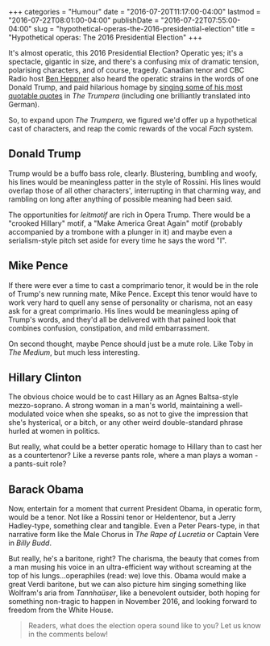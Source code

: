 +++
categories = "Humour"
date = "2016-07-20T11:17:00-04:00"
lastmod = "2016-07-22T08:01:00-04:00"
publishDate = "2016-07-22T07:55:00-04:00"
slug = "hypothetical-operas-the-2016-presidential-election"
title = "Hypothetical operas: The 2016 Presidential Election"
+++

It's almost operatic, this 2016 Presidential Election? Operatic yes; it's a spectacle, gigantic in size, and there's a confusing mix of dramatic tension, polarising characters, and of course, tragedy. Canadian tenor and CBC Radio host [Ben Heppner](/scene/people/ben-heppner/) also heard the operatic strains in the words of one Donald Trump, and paid hilarious homage by [singing some of his most quotable quotes](http://www.cbc.ca/radio/becausenews/opera-star-ben-heppner-sings-trump-quotes-plus-trudeau-s-sexcation-and-skinny-tv-shows-1.3603594/opera-star-ben-heppner-sings-the-role-of-donald-trump-1.3603977) in *The Trumpera* (including one brilliantly translated into German).

So, to expand upon *The Trumpera*, we figured we'd offer up a hypothetical cast of characters, and reap the comic rewards of the vocal *Fach* system.

## Donald Trump

Trump would be a buffo bass role, clearly. Blustering, bumbling and woofy, his lines would be meaningless patter in the style of Rossini. His lines would overlap those of all other characters', interrupting in that charming way, and rambling on long after anything of possible meaning had been said.

The opportunities for *leitmotif* are rich in Opera Trump. There would be a "crooked Hillary" motif, a "Make America Great Again" motif (probably accompanied by a trombone with a plunger in it) and maybe even a serialism-style pitch set aside for every time he says the word "I".

## Mike Pence

If there were ever a time to cast a comprimario tenor, it would be in the role of Trump's new running mate, Mike Pence. Except this tenor would have to work very hard to quell any sense of personality or charisma, not an easy ask for a great comprimario. His lines would be meaningless aping of Trump's words, and they'd all be delivered with that pained look that combines confusion, constipation, and mild embarrassment.

On second thought, maybe Pence should just be a mute role. Like Toby in *The Medium*, but much less interesting.

## Hillary Clinton 

The obvious choice would be to cast Hillary as an Agnes Baltsa-style mezzo-soprano. A strong woman in a man's world, maintaining a well-modulated voice when she speaks, so as not to give the impression that she's hysterical, or a bitch, or any other weird double-standard phrase hurled at women in politics.

But really, what could be a better operatic homage to Hillary than to cast her as a countertenor? Like a reverse pants role, where a man plays a woman - a pants-suit role?

## Barack Obama

Now, entertain for a moment that current President Obama, in operatic form, would be a tenor. Not like a Rossini tenor or Heldentenor, but a Jerry Hadley-type, something clear and tangible. Even a Peter Pears-type, in that narrative form like the Male Chorus in *The Rape of Lucretia* or Captain Vere in *Billy Budd*.

But really, he's a baritone, right? The charisma, the beauty that comes from a man musing his voice in an ultra-efficient way without screaming at the top of his lungs...operaphiles (read: we) love this. Obama would make a great Verdi baritone, but we can also picture him singing something like Wolfram's aria from *Tannhaüser*, like a benevolent outsider, both hoping for something non-tragic to happen in November 2016, and looking forward to freedom from the White House.

>Readers, what does the election opera sound like to you? Let us know in the comments below!

